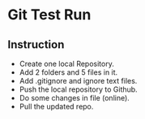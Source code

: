 # Git Test Run

## Instruction
- Create one local Repository.
- Add 2 folders and 5 files in it.
- Add .gitignore and ignore text files.
- Push the local repository to Github.
- Do some changes in file (online).
- Pull the updated repo.
